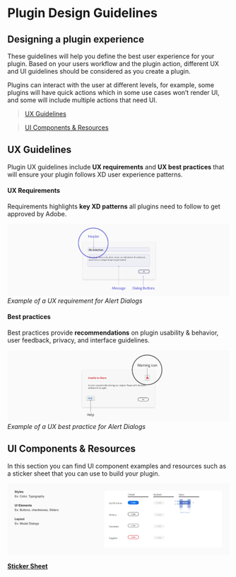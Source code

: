 # **Plugin Design Guidelines**


## Designing a plugin experience

These guidelines will help you define the best user experience for your plugin. Based on your users workflow and the plugin action, different UX and UI guidelines should be considered as you create a plugin.
 
Plugins can interact with the user at different levels, for example, some plugins will have quick actions which in some use cases won’t render UI, and some will include multiple actions that need UI. 


> [UX Guidelines](./ux_guidelines/index.md) 

> [UI Components & Resources](/reference/ui/index.md)


## UX Guidelines 
Plugin UX guidelines include **UX requirements** and **UX best practices** that will ensure your plugin follows XD user experience patterns. 

#### UX Requirements
Requirements highlights **key XD patterns** all plugins need to follow to get approved by Adobe. 

![UX Requirement](ux_images/Requirement.png)
_Example of a UX requirement for Alert Dialogs_

#### Best practices
Best practices provide **recommendations** on plugin usability & behavior, user feedback, privacy, and interface guidelines. 

![UX Best Practice](ux_images/BestPractice.png)
_Example of a UX best practice for Alert Dialogs_



## UI Components & Resources
 
 In this section you can find UI component examples and resources such as a sticker sheet that you can use to build your plugin.

![UI Components](ux_images/Style_examples.png)

**[Sticker Sheet](./ui_resources/Sticker_sheet.md)**
